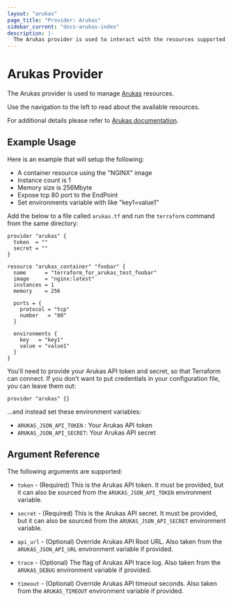 ```yaml
---
layout: "arukas"
page_title: "Provider: Arukas"
sidebar_current: "docs-arukas-index"
description: |-
  The Arukas provider is used to interact with the resources supported by Arukas.
---
```


# Arukas Provider

The Arukas provider is used to manage [Arukas](https://arukas.io/en/) resources.

Use the navigation to the left to read about the available resources.

For additional details please refer to [Arukas documentation](https://arukas.io/en/category/documents-en/).

## Example Usage

Here is an example that will setup the following:

+ A container resource using the "NGINX" image
+ Instance count is 1
+ Memory size is 256Mbyte
+ Expose tcp 80 port to the EndPoint
+ Set environments variable with like "key1=value1"

Add the below to a file called `arukas.tf` and run the `terraform` command from the same directory:

```hcl
provider "arukas" {
  token  = ""
  secret = ""
}

resource "arukas_container" "foobar" {
  name      = "terraform_for_arukas_test_foobar"
  image     = "nginx:latest"
  instances = 1
  memory    = 256

  ports = {
    protocol = "tcp"
    number   = "80"
  }

  environments {
    key   = "key1"
    value = "value1"
  }
}
```

You'll need to provide your Arukas API token and secret,
so that Terraform can connect. If you don't want to put
credentials in your configuration file, you can leave them
out:

```hcl
provider "arukas" {}
```

...and instead set these environment variables:

- `ARUKAS_JSON_API_TOKEN` : Your Arukas API token
- `ARUKAS_JSON_API_SECRET`: Your Arukas API secret

## Argument Reference

The following arguments are supported:

* `token` - (Required) This is the Arukas API token. It must be provided, but
  it can also be sourced from the `ARUKAS_JSON_API_TOKEN` environment variable.

* `secret` - (Required) This is the Arukas API secret. It must be provided, but
  it can also be sourced from the `ARUKAS_JSON_API_SECRET` environment variable.

* `api_url` - (Optional) Override Arukas API Root URL. Also taken from the `ARUKAS_JSON_API_URL`
  environment variable if provided.

* `trace` - (Optional) The flag of Arukas API trace log. Also taken from the `ARUKAS_DEBUG`
  environment variable if provided.

* `timeout` - (Optional) Override Arukas API timeout seconds. Also taken from the `ARUKAS_TIMEOUT`
  environment variable if provided.

